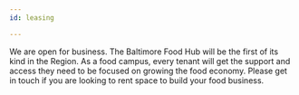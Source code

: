 ```yaml
---
id: leasing

---
```


We are open for business. The Baltimore Food Hub will be the first of its kind in the Region. As a food campus, every tenant will get the support and access they need to be focused on growing the food economy. Please get in touch if you are looking to rent space to build your food business.
